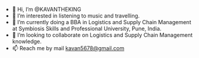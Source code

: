 - 👋 Hi, I’m @KAVANTHEKING
- 👀 I’m interested in listening to music and travelling.
- 🌱 I’m currently doing a BBA in Logistics and Supply Chain Management at Symbiosis Skills and Professional University, Pune, India.
- 💞️ I’m looking to collaborate on Logistics and Supply Chain Management knowledge. 
- 📫 Reach me by mail kavan5678@gmail.com
